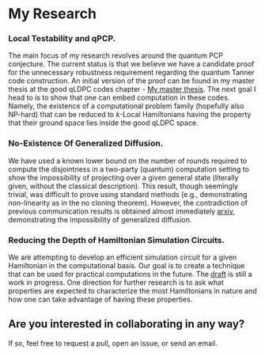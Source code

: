 # My Research

### Local Testability and qPCP.
The main focus of my research revolves around the quantum PCP conjecture. The current status is that we believe we have a candidate proof for the unnecessary robustness requirement regarding the quantum Tanner code construction. An initial version of the proof can be found in my master thesis at the good qLDPC codes chapter - [My master thesis](https://github.com/dudupo/Academic/blob/master/projects/pdfs/mthesis.pdf). The next goal I head to is to show that one can embed computation in these codes. Namely, the existence of a computational problem family (hopefully also NP-hard) that can be reduced to $k$-Local Hamiltonians having the property that their ground space lies inside the good qLDPC space. 

### No-Existence Of Generalized Diffusion.
We have used a known lower bound on the number of rounds required to compute the disjointness in a two-party (quantum) computation setting to show the impossibility of projecting over a given general state (literally given, without the classical description). This result, though seemingly trivial, was difficult to prove using standard methods (e.g., demonstrating non-linearity as in the no cloning theorem). However, the contradiction of previous communication results is obtained almost immediately [arxiv](https://arxiv.org/pdf/2304.03960.pdf), demonstrating the impossibility of generalized diffusion.

### Reducing the Depth of Hamiltonian Simulation Circuits.
We are attempting to develop an efficient simulation circuit for a given Hamiltonian in the computational basis. Our goal is to create a technique that can be used for practical computations in the future. The [draft](https://github.com/dudupo/Academic/blob/master/projects/pdfs/Classiq-submit.pdf) is still a work in progress. One direction for further research is to ask what properties are expected to characterize the most Hamiltonians in nature and how one can take advantage of having these properties.

## Are you interested in collaborating in any way?
If so, feel free to request a pull, open an issue, or send an email.

